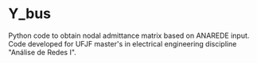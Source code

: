 # Y_bus
Python code to obtain nodal admittance matrix based on ANAREDE input. Code developed for UFJF master's in electrical engineering discipline "Análise de Redes I".
